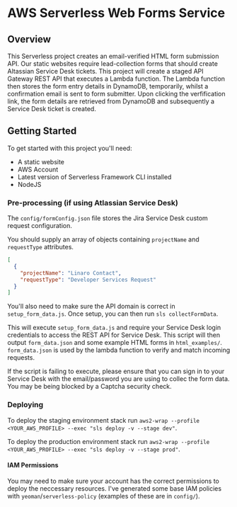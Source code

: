 # AWS Serverless Web Forms Service

## Overview

This Serverless project creates an email-verified HTML form submission API. Our static websites require lead-collection forms that should create Altassian Service Desk tickets. This project will create a staged API Gateway REST API that executes a Lambda function. The Lambda function then stores the form entry details in DynamoDB, temporarily, whilst a confirmation email is sent to form submitter. Upon clicking the verfification link, the form details are retrieved from DynamoDB and subsequently a Service Desk ticket is created.

## Getting Started

To get started with this project you'll need:

- A static website
- AWS Account
- Latest version of Serverless Framework CLI installed
- NodeJS

### Pre-processing (if using Atlassian Service Desk)

The `config/formConfig.json` file stores the Jira Service Desk custom request configuration.

You should supply an array of objects containing `projectName` and `requestType` attributes.

```json
[
  {
    "projectName": "Linaro Contact",
    "requestType": "Developer Services Request"
  }
]
```

You'll also need to make sure the API domain is correct in `setup_form_data.js`. Once setup, you can then run `sls collectFormData`.

This will execute `setup_form_data.js` and require your Service Desk login credentials to access the REST API for Service Desk. This script will then output `form_data.json` and some example HTML forms in `html_examples/`. `form_data.json` is used by the lambda function to verify and match incoming requests.

If the script is failing to execute, please ensure that you can sign in to your Service Desk with the email/password you are using to collec the form data. You may be being blocked by a Captcha security check.

### Deploying

To deploy the staging environment stack run `aws2-wrap --profile <YOUR_AWS_PROFILE> --exec "sls deploy -v --stage dev"`.

To deploy the production environment stack run `aws2-wrap --profile <YOUR_AWS_PROFILE> --exec "sls deploy -v --stage prod"`.

#### IAM Permissions

You may need to make sure your account has the correct permissions to deploy the neccessary resources. I've generated some base IAM policies with `yeoman`/`serverless-policy` (examples of these are in `config/`).
